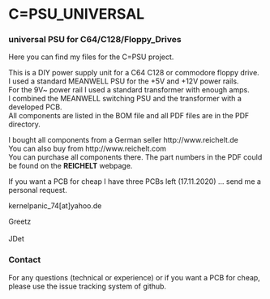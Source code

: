 # C=PSU_UNIVERSAL
<h3>universal PSU for C64/C128/Floppy_Drives</h3>
<p>Here you can find my files for the C=PSU project.</p>
<p>This is a DIY power supply unit for a C64 C128 or commodore floppy drive.</br>
I used a standard MEANWELL PSU for the +5V and +12V power rails.</br>
For the 9V~ power rail I used a standard transformer with enough amps.</br>
I combined the MEANWELL switching PSU and the transformer with a developed PCB.</br>
All components are listed in the BOM file and all PDF files are in the PDF directory.</p>
<p>I bought all components from a German seller http://www.reichelt.de </br>
You can also buy from http://www.reichelt.com </br> 
You can purchase all components there. The part numbers in the PDF could be found on the <strong>REICHELT</strong> webpage.</p>
<p>If you want a PCB for cheap I have three PCBs left (17.11.2020) ... send me a personal request.</p>
<p>kernelpanic_74[at]yahoo.de</p>

<p>Greetz </br></br> 
JDet</p>
<h3>Contact</h3>
<p>For any questions (technical or experience) or if you want a PCB for cheap, please use the issue tracking system of github.</p> 

